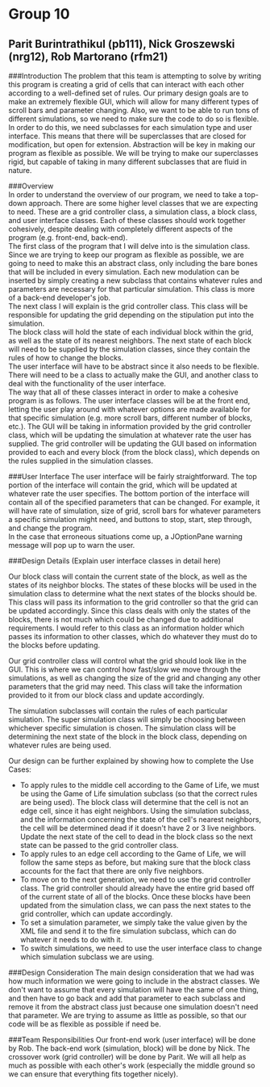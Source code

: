 Group 10
============   
Parit Burintrathikul (pb111), Nick Groszewski (nrg12), Rob Martorano (rfm21)
----------

###Introduction
The problem that this team is attempting to solve by writing this program is creating a grid of cells that can interact with each other according to a well-defined set of rules.  Our primary design goals are to make an extremely flexible GUI, which will allow for many different types of scroll bars and parameter changing.  Also, we want to be able to run tons of different simulations, so we need to make sure the code to do so is flexible.  In order to do this, we need subclasses for each simulation type and user interface.  This means that there will be superclasses that are closed for modification, but open for extension.  Abstraction will be key in making our program as flexible as possible.  We will be trying to make our superclasses rigid, but capable of taking in many different subclasses that are fluid in nature.  

###Overview  
In order to understand the overview of our program, we need to take a top-down approach.  There are some higher level classes that we are expecting to need.  These are a grid controller class, a simulation class, a block class, and user interface classes.  Each of these classes should work together cohesively, despite dealing with completely different aspects of the program (e.g. front-end, back-end).  
The first class of the program that I will delve into is the simulation class.  Since we are trying to keep our program as flexible as possible, we are going to need to make this an abstract class, only including the bare bones that will be included in every simulation.  Each new modulation can be inserted by simply creating a new subclass that contains whatever rules and parameters are necessary for that particular simulation.  This class is more of a back-end developer's job.  
The next class I will explain is the grid controller class.  This class will be responsible for updating the grid depending on the stipulation put into the simulation.  
The block class will hold the state of each individual block within the grid, as well as the state of its nearest neighbors.  The next state of each block will need to be supplied by the simulation classes, since they contain the rules of how to change the blocks.  
The user interface will have to be abstract since it also needs to be flexible.  There will need to be a class to actually make the GUI, and another class to deal with the functionality of the user interface.  
The way that all of these classes interact in order to make a cohesive program is as follows.  The user interface classes will be at the front end, letting the user play around with whatever options are made available for that specific simulation (e.g. more scroll bars, different number of blocks, etc.).  The GUI will be taking in information provided by the grid controller class, which will be updating the simulation at whatever rate the user has supplied.  The grid controller will be updating the GUI based on information provided to each and every block (from the block class), which depends on the rules supplied in the simulation classes.  

###User Interface
The user interface will be fairly straightforward.  The top portion of the interface will contain the grid, which will be updated at whatever rate the user specifies.  The bottom portion of the interface will contain all of the specified parameters that can be changed.  For example, it will have rate of simulation, size of grid, scroll bars for whatever parameters a specific simulation might need, and buttons to stop, start, step through, and change the program.  
In the case that erroneous situations come up, a JOptionPane warning message will pop up to warn the user.

###Design Details
(Explain user interface classes in detail here)

Our block class will contain the current state of the block, as well as the states of its neighbor blocks.  The states of these blocks will be used in the simulation class to determine what the next states of the blocks should be.  This class will pass its information to the grid controller so that the grid can be updated accordingly.  Since this class deals with only the states of the blocks, there is not much which could be changed due to additional requirements.  I would refer to this class as an information holder which passes its information to other classes, which do whatever they must do to the blocks before updating.  

Our grid controller class will control what the grid should look like in the GUI.  This is where we can control how fast/slow we move through the simulations, as well as changing the size of the grid and changing any other parameters that the grid may need.  This class will take the information provided to it from our block class and update accordingly.

The simulation subclasses will contain the rules of each particular simulation.  The super simulation class will simply be choosing between whichever specific simulation is chosen.  The simulation class will be determining the next state of the block in the block class, depending on whatever rules are being used.

Our design can be further explained by showing how to complete the Use Cases:  
* To apply rules to the middle cell according to the Game of Life, we must be using the Game of Life simulation subclass (so that the correct rules are being used).  The block class will determine that the cell is not an edge cell, since it has eight neighbors.  Using the simulation subclass, and the information concerning the state of the cell's nearest neighbors, the cell will be determined dead if it doesn't have 2 or 3 live neighbors.  Update the next state of the cell to dead in the block class so the next state can be passed to the grid controller class.
* To apply rules to an edge cell according to the Game of Life, we will follow the same steps as before, but making sure that the block class accounts for the fact that there are only five neighbors.
* To move on to the next generation, we need to use the grid controller class.  The grid controller should already have the entire grid based off of the current state of all of the blocks.  Once these blocks have been updated from the simulation class, we can pass the next states to the grid controller, which can update accordingly.
* To set a simulation parameter, we simply take the value given by the XML file and send it to the fire simulation subclass, which can do whatever it needs to do with it.
* To switch simulations, we need to use the user interface class to change which simulation subclass we are using.

###Design Consideration
The main design consideration that we had was how much information we were going to include in the abstract classes.  We don't want to assume that every simulation will have the same of one thing, and then have to go back and add that parameter to each subclass and remove it from the abstract class just because one simulation doesn't need that parameter.  We are trying to assume as little as possible, so that our code will be as flexible as possible if need be.  

###Team Responsibilities
Our front-end work (user interface) will be done by Rob.  The back-end work (simulation, block) will be done by Nick.  The crossover work (grid controller) will be done by Parit.  We will all help as much as possible with each other's work (especially the middle ground so we can ensure that everything fits together nicely).  